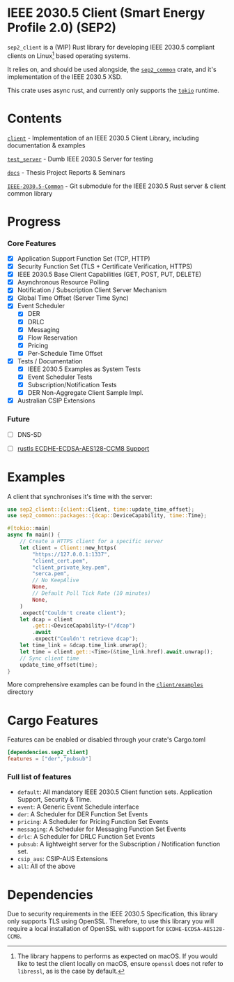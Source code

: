 # IEEE 2030.5 Client (Smart Energy Profile 2.0) (SEP2)

`sep2_client` is a (WIP) Rust library for developing IEEE 2030.5 compliant clients on Linux[^1] based operating systems.

It relies on, and should be used alongside, the [`sep2_common`](https://github.com/ethanndickson/IEEE-2030.5-Common) crate, and it's implementation of the IEEE 2030.5 XSD.

This crate uses async rust, and currently only supports the [`tokio`](https://github.com/tokio-rs/tokio) runtime.

# Contents

[`client`](client) - Implementation of an IEEE 2030.5 Client Library, including documentation & examples

[`test_server`](test_server) - Dumb IEEE 2030.5 Server for testing

[`docs`](docs) - Thesis Project Reports & Seminars

[`IEEE-2030.5-Common`](IEEE-2030.5-Common) - Git submodule for the IEEE 2030.5 Rust server & client common library

# Progress
### Core Features
- [x] Application Support Function Set (TCP, HTTP)
- [x] Security Function Set (TLS + Certificate Verification, HTTPS)
- [x] IEEE 2030.5 Base Client Capabilities (GET, POST, PUT, DELETE) 
- [x] Asynchronous Resource Polling
- [x] Notification / Subscription Client Server Mechanism
- [x] Global Time Offset (Server Time Sync)
- [x] Event Scheduler
  - [x] DER
  - [x] DRLC
  - [x] Messaging
  - [x] Flow Reservation
  - [x] Pricing
  - [x] Per-Schedule Time Offset 
- [x] Tests / Documentation
  - [x] IEEE 2030.5 Examples as System Tests
  - [x] Event Scheduler Tests
  - [x] Subscription/Notification Tests
  - [x] DER Non-Aggregate Client Sample Impl.
- [x] Australian CSIP Extensions
### Future
- [ ] DNS-SD
- [ ] [rustls ECDHE-ECDSA-AES128-CCM8 Support](https://github.com/rustls/rustls/issues/1034)


# Examples
A client that synchronises it's time with the server:
```rust
use sep2_client::{client::Client, time::update_time_offset};
use sep2_common::packages::{dcap::DeviceCapability, time::Time};

#[tokio::main]
async fn main() {
    // Create a HTTPS client for a specific server
    let client = Client::new_https(
        "https://127.0.0.1:1337",
        "client_cert.pem",
        "client_private_key.pem",
        "serca.pem",
        // No KeepAlive
        None,
        // Default Poll Tick Rate (10 minutes)
        None,
    )
    .expect("Couldn't create client");
    let dcap = client
        .get::<DeviceCapability>("/dcap")
        .await
        .expect("Couldn't retrieve dcap");
    let time_link = &dcap.time_link.unwrap();
    let time = client.get::<Time>(&time_link.href).await.unwrap();
    // Sync client time
    update_time_offset(time);
}
```

More comprehensive examples can be found in the [`client/examples`](client/examples) directory

# Cargo Features
Features can be enabled or disabled through your crate's Cargo.toml

```toml
[dependencies.sep2_client]
features = ["der","pubsub"]
```

### Full list of features
- `default`: All mandatory IEEE 2030.5 Client function sets. Application Support, Security & Time.
- `event`: A Generic Event Schedule interface
- `der`: A Scheduler for DER Function Set Events
- `pricing`: A Scheduler for Pricing Function Set Events
- `messaging`: A Scheduler for Messaging Function Set Events
- `drlc`: A Scheduler for DRLC Function Set Events
- `pubsub`: A lightweight server for the Subscription / Notification function set.
- `csip_aus`: CSIP-AUS Extensions
- `all`: All of the above


# Dependencies
Due to security requirements in the IEEE 2030.5 Specification, this library only supports TLS using OpenSSL.
Therefore, to use this library you will require a local installation of OpenSSL with support for `ECDHE-ECDSA-AES128-CCM8`.


[^1]: The library happens to performs as expected on macOS. If you would like to test the client locally on macOS, ensure `openssl` does not refer to `libressl`, as is the case by default. 
